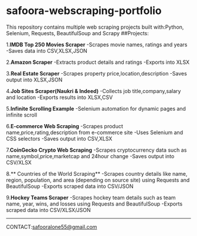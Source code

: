 # safoora-webscraping-portfolio
This repository contains multiple web scraping projects built with:Python, Selenium, Requests, BeautifulSoup and Scrapy
##Projects:

1.**IMDB Top 250 Movies Scraper**
-Scrapes movie names, ratings and years
-Saves data into CSV,XLSX,JSON 

2.**Amazon Scraper**
-Extracts product details and ratings
-Exports into XLSX

3.**Real Estate Scraper**
-Scrapes property price,location,description
-Saves output into XLSX,JSON

4.**Job Sites Scraper(Naukri & Indeed)**
-Collects job title,company,salary and location
-Exports results into XLSX,CSV

5.**Infinite Scrolling Example**
-Selenium automation for dynamic pages and infinite scroll

6.**E-commerce Web Scraping**
-Scrapes product name,price,rating,description from e-commerce site
-Uses Selenium and CSS selectors
-Saves output into CSV,XLSX

7.**CoinGecko Crypto Web Scraping**
-Scrapes cryptocurrency data such as name,symbol,price,marketcap and 24hour change
-Saves output into CSV/XLSX

8.** Countries of the World Scraping**
-Scrapes country details like name, region, population, and area (depending on source site) using Requests and BeautifulSoup
-Exports scraped data into CSV/JSON

9.**Hockey Teams Scraper**
-Scrapes hockey team details such as team name, year, wins, and losses using Requests and BeautifulSoup
-Exports scraped data into CSV/XLSX/JSON


-----
CONTACT:safooralone55@gmail.com





